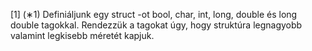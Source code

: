 [1] (∗1) Definiáljunk egy struct -ot bool, char, int, long, double és long double tagokkal.
Rendezzük a tagokat úgy, hogy struktúra legnagyobb valamint legkisebb méretét kapjuk.
